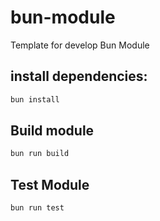 # bun-module

Template for develop Bun Module

## install dependencies:

```bash
bun install
```

## Build module

```bash
bun run build
```

## Test Module

```bash
bun run test
```


